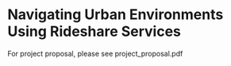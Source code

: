 # Navigating Urban Environments Using Rideshare Services

For project proposal, please see project_proposal.pdf
